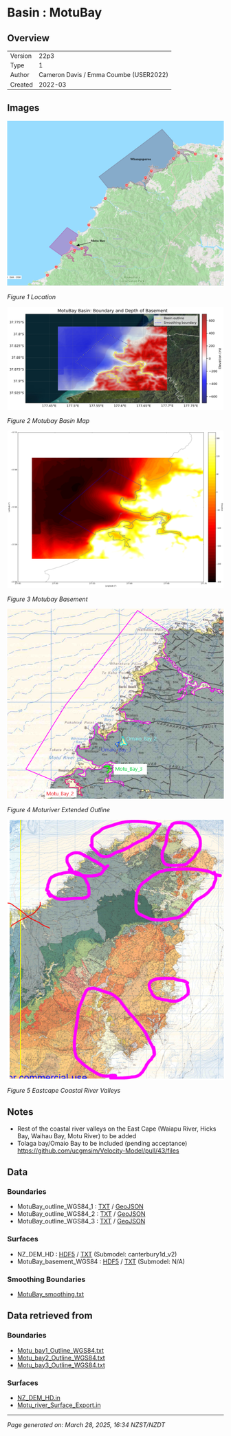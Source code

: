 # Basin : MotuBay

## Overview
|         |                     |
|---------|---------------------|
| Version | 22p3           |
| Type    | 1        |
| Author  | Cameron Davis / Emma Coumbe (USER2022)            |
| Created | 2022-03           |


## Images
![](../images/maps/motubay_whangaparoa.png)

*Figure 1 Location*

![](../images/regional/MotuBay_basin_map.png)

*Figure 2 Motubay Basin Map*

![](../images/basins/motubay_basement.png)

*Figure 3 Motubay Basement*

![](../images/basins/moturiver_extended_outline.png)

*Figure 4 Moturiver Extended Outline*

![](../images/basins/eastcape_coastal_river_valleys.png)

*Figure 5 Eastcape Coastal River Valleys*


## Notes
- Rest of the coastal river valleys on the East Cape (Waiapu River, Hicks Bay, Waihau Bay, Motu River) to be added
- Tolaga bay/Omaio Bay to be included (pending acceptance) https://github.com/ucgmsim/Velocity-Model/pull/43/files

## Data
### Boundaries
- MotuBay_outline_WGS84_1 : [TXT](../../velocity_modelling/data/regional/MotuBay/MotuBay_outline_WGS84_1.txt) / [GeoJSON](../../velocity_modelling/data/regional/MotuBay/MotuBay_outline_WGS84_1.geojson)
- MotuBay_outline_WGS84_2 : [TXT](../../velocity_modelling/data/regional/MotuBay/MotuBay_outline_WGS84_2.txt) / [GeoJSON](../../velocity_modelling/data/regional/MotuBay/MotuBay_outline_WGS84_2.geojson)
- MotuBay_outline_WGS84_3 : [TXT](../../velocity_modelling/data/regional/MotuBay/MotuBay_outline_WGS84_3.txt) / [GeoJSON](../../velocity_modelling/data/regional/MotuBay/MotuBay_outline_WGS84_3.geojson)

### Surfaces
- NZ_DEM_HD : [HDF5](../../velocity_modelling/data/global/surface/NZ_DEM_HD.h5) / [TXT](../../velocity_modelling/data/global/surface/NZ_DEM_HD.in) (Submodel: canterbury1d_v2)
- MotuBay_basement_WGS84 : [HDF5](../../velocity_modelling/data/regional/MotuBay/MotuBay_basement_WGS84.h5) / [TXT](../../velocity_modelling/data/regional/MotuBay/MotuBay_basement_WGS84.in) (Submodel: N/A)

### Smoothing Boundaries
- [MotuBay_smoothing.txt](../../velocity_modelling/data/regional/MotuBay/MotuBay_smoothing.txt)

## Data retrieved from
### Boundaries
- [Motu_bay1_Outline_WGS84.txt](https://github.com/ucgmsim/Velocity-Model/tree/main/Data/Basins/East_Cape/v22p3/Motu_bay1_Outline_WGS84.txt)
- [Motu_bay2_Outline_WGS84.txt](https://github.com/ucgmsim/Velocity-Model/tree/main/Data/Basins/East_Cape/v22p3/Motu_bay2_Outline_WGS84.txt)
- [Motu_bay3_Outline_WGS84.txt](https://github.com/ucgmsim/Velocity-Model/tree/main/Data/Basins/East_Cape/v22p3/Motu_bay3_Outline_WGS84.txt)

### Surfaces
- [NZ_DEM_HD.in](https://github.com/ucgmsim/Velocity-Model/tree/main/Data/DEM/NZ_DEM_HD.in)
- [Motu_river_Surface_Export.in](https://github.com/ucgmsim/Velocity-Model/tree/main/Data/Basins/East_Cape/v22p3/Motu_river_Surface_Export.in)

---
*Page generated on: March 28, 2025, 16:34 NZST/NZDT*
